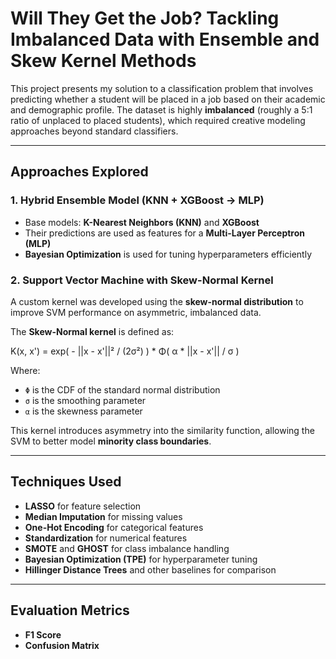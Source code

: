 # Will They Get the Job?  **Tackling Imbalanced Data with Ensemble and Skew Kernel Methods**

This project presents my solution to a classification problem that involves predicting whether a student will be placed in a job based on their academic and demographic profile. The dataset is highly **imbalanced** (roughly a 5:1 ratio of unplaced to placed students), which required creative modeling approaches beyond standard classifiers.

---

## Approaches Explored

### 1. Hybrid Ensemble Model (KNN + XGBoost → MLP)
- Base models: **K-Nearest Neighbors (KNN)** and **XGBoost**
- Their predictions are used as features for a **Multi-Layer Perceptron (MLP)**
- **Bayesian Optimization** is used for tuning hyperparameters efficiently

### 2. Support Vector Machine with Skew-Normal Kernel
A custom kernel was developed using the **skew-normal distribution** to improve SVM performance on asymmetric, imbalanced data.

The **Skew-Normal kernel** is defined as:

K(x, x') = exp( - ||x - x'||² / (2σ²) ) * Φ( α * ||x - x'|| / σ )


Where:
- `Φ` is the CDF of the standard normal distribution
- `σ` is the smoothing parameter
- `α` is the skewness parameter

This kernel introduces asymmetry into the similarity function, allowing the SVM to better model **minority class boundaries**.

---

## Techniques Used

- **LASSO** for feature selection
- **Median Imputation** for missing values
- **One-Hot Encoding** for categorical features
- **Standardization** for numerical features
- **SMOTE** and **GHOST** for class imbalance handling
- **Bayesian Optimization (TPE)** for hyperparameter tuning
- **Hillinger Distance Trees** and other baselines for comparison

---

## Evaluation Metrics

- **F1 Score**
- **Confusion Matrix**

